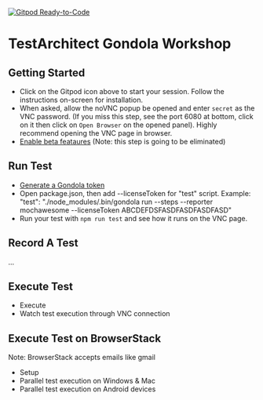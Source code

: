 [![Gitpod Ready-to-Code](https://img.shields.io/badge/Gitpod-Ready--to--Code-blue?logo=gitpod)](https://gitpod.io/#https://github.com/trinhpham/test-with-gitpod) 

# TestArchitect Gondola Workshop

## Getting Started
- Click on the Gitpod icon above to start your session. Follow the instructions on-screen for installation.
- When asked, allow the noVNC popup be opened and enter `secret` as the VNC password. (If you miss this step, see the port 6080 at bottom, click on it then click on `Open Browser` on the opened panel). Highly recommend opening the VNC page in browser.
- [Enable beta feataures](https://docs.gondolatest.com/guides/beta-features.html#enabling-beta-features) (Note: this step is going to be eliminated)
## Run Test
- [Generate a Gondola token](https://docs.gondolatest.com/subscription/#generating-a-token)
- Open package.json, then add --licenseToken for "test" script. Example: "test": "./node_modules/.bin/gondola run --steps --reporter mochawesome --licenseToken ABCDEFDSFASDFASDFASDFASD"
- Run your test with `npm run test` and see how it runs on the VNC page.
## Record A Test
...
## Execute Test
- Execute
- Watch test execution through VNC connection
## Execute Test on BrowserStack
Note: BrowserStack accepts emails like gmail
- Setup
- Parallel test execution on Windows & Mac
- Parallel test execution on Android devices

